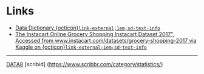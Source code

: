 # Links
- [Data Dictionary {octicon}`link-external;1em;sd-text-info`](https://gist.github.com/jeremystan/c3b39d947d9b88b3ccff3147dbcf6c6b#start-of-content) </br>
- [The Instacart Online Grocery Shopping
Instacart Dataset 2017”, Accessed from www.instacart.com/datasets/grocery-shopping-2017
via Kaggle on <date> {octicon}`link-external;1em;sd-text-info`](https://www.kaggle.com/code/philippsp/exploratory-analysis-instacart/report)

---
[DATA8](https://inferentialthinking.com/chapters/intro.html)
[scribid] (https://www.scribbr.com/category/statistics/)